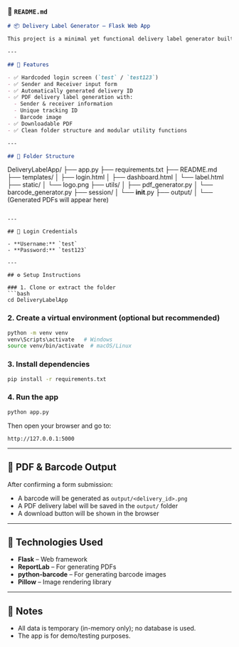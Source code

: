 ### 📄 `README.md`

```markdown
# 📦 Delivery Label Generator – Flask Web App

This project is a minimal yet functional delivery label generator built using Python and Flask. It allows users to log in, enter sender/receiver details, and generate a downloadable PDF delivery label with a unique delivery ID and barcode.

---

## 🚀 Features

- ✅ Hardcoded login screen (`test` / `test123`)
- ✅ Sender and Receiver input form
- ✅ Automatically generated delivery ID
- ✅ PDF delivery label generation with:
  - Sender & receiver information
  - Unique tracking ID
  - Barcode image
- ✅ Downloadable PDF
- ✅ Clean folder structure and modular utility functions

---

## 📂 Folder Structure

```

DeliveryLabelApp/
├── app.py
├── requirements.txt
├── README.md
├── templates/
│   ├── login.html
│   ├── dashboard.html
│   └── label.html
├── static/
│   └── logo.png
├── utils/
│   ├── pdf\_generator.py
│   └── barcode\_generator.py
├── session/
│   └── **init**.py
├── output/
│   └── (Generated PDFs will appear here)

````

---

## 🔐 Login Credentials

- **Username:** `test`
- **Password:** `test123`

---

## ⚙️ Setup Instructions

### 1. Clone or extract the folder
```bash
cd DeliveryLabelApp
````

### 2. Create a virtual environment (optional but recommended)

```bash
python -m venv venv
venv\Scripts\activate   # Windows
source venv/bin/activate  # macOS/Linux
```

### 3. Install dependencies

```bash
pip install -r requirements.txt
```

### 4. Run the app

```bash
python app.py
```

Then open your browser and go to:

```
http://127.0.0.1:5000
```

---

## 📄 PDF & Barcode Output

After confirming a form submission:

* A barcode will be generated as `output/<delivery_id>.png`
* A PDF delivery label will be saved in the `output/` folder
* A download button will be shown in the browser

---

## 🧰 Technologies Used

* **Flask** – Web framework
* **ReportLab** – For generating PDFs
* **python-barcode** – For generating barcode images
* **Pillow** – Image rendering library

---

## 📌 Notes

* All data is temporary (in-memory only); no database is used.
* The app is for demo/testing purposes.
